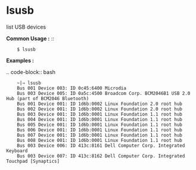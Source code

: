 lsusb
=========

list USB devices


**Common Usage :**  ::

		$ lsusb


**Examples :**

.. code-block:: bash

        ~|⇒ lsusb
        Bus 001 Device 003: ID 0c45:6400 Microdia
        Bus 003 Device 005: ID 0a5c:4500 Broadcom Corp. BCM2046B1 USB 2.0 Hub (part of BCM2046 Bluetooth)
        Bus 001 Device 001: ID 1d6b:0002 Linux Foundation 2.0 root hub
        Bus 002 Device 001: ID 1d6b:0002 Linux Foundation 2.0 root hub
        Bus 003 Device 001: ID 1d6b:0001 Linux Foundation 1.1 root hub
        Bus 004 Device 001: ID 1d6b:0001 Linux Foundation 1.1 root hub
        Bus 005 Device 001: ID 1d6b:0001 Linux Foundation 1.1 root hub
        Bus 006 Device 001: ID 1d6b:0001 Linux Foundation 1.1 root hub
        Bus 007 Device 001: ID 1d6b:0001 Linux Foundation 1.1 root hub
        Bus 008 Device 001: ID 1d6b:0001 Linux Foundation 1.1 root hub
        Bus 003 Device 006: ID 413c:8161 Dell Computer Corp. Integrated Keyboard
        Bus 003 Device 007: ID 413c:8162 Dell Computer Corp. Integrated Touchpad [Synaptics]
